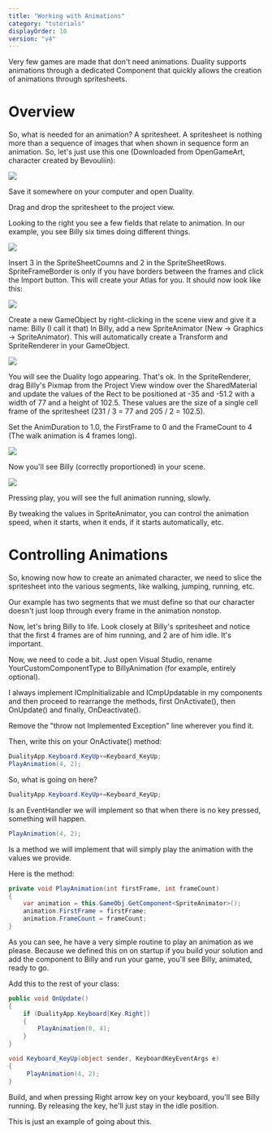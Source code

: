 ```yaml
---
title: "Working with Animations"
category: "tutorials"
displayOrder: 10
version: "v4"
---
```


Very few games are made that don't need animations. Duality supports animations through a dedicated Component that quickly allows the creation of animations through spritesheets.

# Overview

So, what is needed for an animation?
A spritesheet. A spritesheet is nothing more than a sequence of images that when shown in sequence form an animation.
So, let's just use this one (Downloaded from OpenGameArt, character created by Bevouliin):

![](../img/Animation/Animation1.png)

Save it somewhere on your computer and open Duality.

Drag and drop the spritesheet to the project view.

Looking to the right you see a few fields that relate to animation. In our example, you see Billy six times doing different things.

![](../img/Animation/Animation2.png)

Insert 3 in the SpriteSheetCoumns and 2 in the SpriteSheetRows. SpriteFrameBorder is only if you have borders between the frames and click the Import button.  This will create your Atlas for you.  It should now look like this:

![](../img/Animation/Animation2_5.png)

Create a new GameObject by right-clicking in the scene view and give it a name: Billy (I call it that)
In Billy, add a new SpriteAnimator (New -> Graphics -> SpriteAnimator).  This will automatically create a Transform and SpriteRenderer in your GameObject.

![](../img/Animation/Animation3.png)

You will see the Duality logo appearing. That's ok. In the SpriteRenderer, drag Billy's Pixmap from the Project View window over the SharedMaterial and update the values of the Rect to be positioned at -35 and -51.2 with a width of 77 and a height of 102.5. These values are the size of a single cell frame of the spritesheet (231 / 3 = 77 and 205 / 2 = 102.5). 

Set the AnimDuration to 1.0, the FirstFrame to 0 and the FrameCount to 4 (The walk animation is 4 frames long).

![](../img/Animation/Animation3_5.png)

Now you'll see Billy (correctly proportioned) in your scene.

![](../img/Animation/Animation4.png)

Pressing play, you will see the full animation running, slowly.

By tweaking the values in SpriteAnimator, you can control the animation speed, when it starts, when it ends, if it starts automatically, etc.

# Controlling Animations

So, knowing now how to create an animated character, we need to slice the spritesheet into the various segments, like walking, jumping, running, etc.

Our example has two segments that we must define so that our character doesn't just loop through every frame in the animation nonstop.

Now, let's bring Billy to life. Look closely at Billy's spritesheet and notice that the first 4 frames are of him running, and 2 are of him idle. It's important.

Now, we need to code a bit. Just open Visual Studio, rename YourCustomComponentType to BillyAnimation (for example, entirely optional).

I always implement ICmpInitializable and ICmpUpdatable in my components and then proceed to rearrange the methods, first OnActivate(), then OnUpdate() and finally, OnDeactivate().

Remove the "throw not Implemented Exception" line wherever you find it.

Then, write this on your OnActivate() method:
```csharp
DualityApp.Keyboard.KeyUp+=Keyboard_KeyUp;
PlayAnimation(4, 2);
```
So, what is going on here?

```csharp
DualityApp.Keyboard.KeyUp+=Keyboard_KeyUp;
```
Is an EventHandler we will implement so that when there is no key pressed, something will happen.

```csharp
PlayAnimation(4, 2);
```
Is a method we will implement that will simply play the animation with the values we provide.

Here is the method:
```csharp
private void PlayAnimation(int firstFrame, int frameCount)
{
	var animation = this.GameObj.GetComponent<SpriteAnimator>();
	animation.FirstFrame = firstFrame;
	animation.FrameCount = frameCount;
}
```

As you can see, he have a very simple routine to play an animation as we please. Because we defined this on on startup if you build your solution and add the component to Billy and run your game, you'll see Billy, animated, ready to go.

Add this to the rest of your class:
```csharp
public void OnUpdate()
{
	if (DualityApp.Keyboard[Key.Right])
	{
		PlayAnimation(0, 4);
	}
}

void Keyboard_KeyUp(object sender, KeyboardKeyEventArgs e)
{
	 PlayAnimation(4, 2);
}
```

Build, and when pressing Right arrow key on your keyboard, you'll see Billy running. By releasing the key, he'll just stay in the idle position.

This is just an example of going about this.
